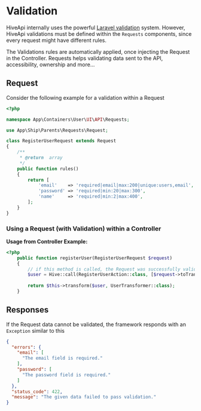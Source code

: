 # Validation

HiveApi internally uses the powerful [Laravel validation](https://laravel.com/docs/validation) system. However, HiveApi 
validations must be defined within the `Requests` components, since every request might have different rules.

The Validations rules are automatically applied, once injecting the Request in the Controller. Requests helps 
validating data sent to the API, accessibility, ownership and more...

## Request

Consider the following example for a validation within a Request

```php
<?php

namespace App\Containers\User\UI\API\Requests;

use App\Ship\Parents\Requests\Request;

class RegisterUserRequest extends Request
{
    /**
     * @return  array
     */
    public function rules()
    {
        return [
            'email'    => 'required|email|max:200|unique:users,email',
            'password' => 'required|min:20|max:300',
            'name'     => 'required|min:2|max:400',
        ];
    }
}
```

### Using a Request (with Validation) within a Controller

**Usage from Controller Example:**

```php
<?php 
    public function registerUser(RegisterUserRequest $request)
    {
        // if this method is called, the Request was successfully validated!
        $user = Hive::call(RegisterUserAction::class, [$request->toTransporter()]);
        
        return $this->transform($user, UserTransformer::class);
    }
```

## Responses

If the Request data cannot be validated, the framework responds with an `Exception` similar to this

```json
{
  "errors": {
    "email": [
      "The email field is required."
    ],
    "password": [
      "The password field is required."
    ]
  },
  "status_code": 422,
  "message": "The given data failed to pass validation."
}
```

